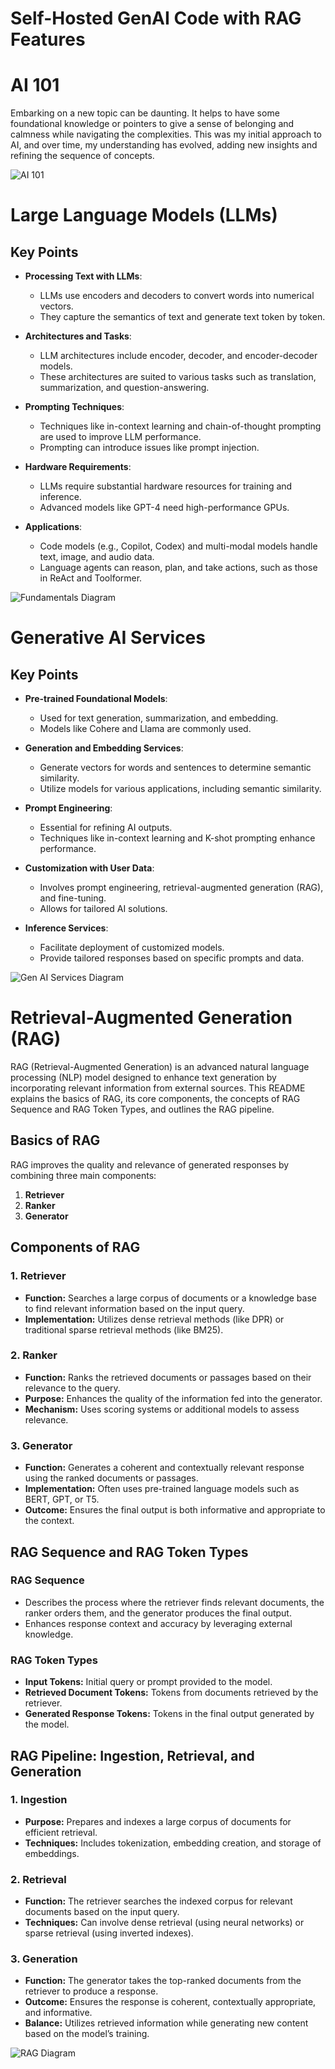 # Self-Hosted GenAI Code with RAG Features

# AI 101

Embarking on a new topic can be daunting. It helps to have some foundational knowledge or pointers to give a sense of belonging and calmness while navigating the complexities. This was my initial approach to AI, and over time, my understanding has evolved, adding new insights and refining the sequence of concepts.

![AI 101](docs/20240312-AI-101.drawio.png)



# Large Language Models (LLMs)

## Key Points

- **Processing Text with LLMs**:
  - LLMs use encoders and decoders to convert words into numerical vectors.
  - They capture the semantics of text and generate text token by token.

- **Architectures and Tasks**:
  - LLM architectures include encoder, decoder, and encoder-decoder models.
  - These architectures are suited to various tasks such as translation, summarization, and question-answering.

- **Prompting Techniques**:
  - Techniques like in-context learning and chain-of-thought prompting are used to improve LLM performance.
  - Prompting can introduce issues like prompt injection.

- **Hardware Requirements**:
  - LLMs require substantial hardware resources for training and inference.
  - Advanced models like GPT-4 need high-performance GPUs.

- **Applications**:
  - Code models (e.g., Copilot, Codex) and multi-modal models handle text, image, and audio data.
  - Language agents can reason, plan, and take actions, such as those in ReAct and Toolformer.


![Fundamentals Diagram](docs/20240312-AI-Fundementals.drawio.png)


# Generative AI Services

## Key Points

- **Pre-trained Foundational Models**:
  - Used for text generation, summarization, and embedding.
  - Models like Cohere and Llama are commonly used.

- **Generation and Embedding Services**:
  - Generate vectors for words and sentences to determine semantic similarity.
  - Utilize models for various applications, including semantic similarity.

- **Prompt Engineering**:
  - Essential for refining AI outputs.
  - Techniques like in-context learning and K-shot prompting enhance performance.

- **Customization with User Data**:
  - Involves prompt engineering, retrieval-augmented generation (RAG), and fine-tuning.
  - Allows for tailored AI solutions.

- **Inference Services**:
  - Facilitate deployment of customized models.
  - Provide tailored responses based on specific prompts and data.


![Gen AI Services Diagram](docs/20240312-AI-Generative-AI-Service.drawio.png)


# Retrieval-Augmented Generation (RAG)

RAG (Retrieval-Augmented Generation) is an advanced natural language processing (NLP) model designed to enhance text generation by incorporating relevant information from external sources. This README explains the basics of RAG, its core components, the concepts of RAG Sequence and RAG Token Types, and outlines the RAG pipeline.

## Basics of RAG

RAG improves the quality and relevance of generated responses by combining three main components:
1. **Retriever**
2. **Ranker**
3. **Generator**

## Components of RAG

### 1. Retriever
- **Function:** Searches a large corpus of documents or a knowledge base to find relevant information based on the input query.
- **Implementation:** Utilizes dense retrieval methods (like DPR) or traditional sparse retrieval methods (like BM25).

### 2. Ranker
- **Function:** Ranks the retrieved documents or passages based on their relevance to the query.
- **Purpose:** Enhances the quality of the information fed into the generator.
- **Mechanism:** Uses scoring systems or additional models to assess relevance.

### 3. Generator
- **Function:** Generates a coherent and contextually relevant response using the ranked documents or passages.
- **Implementation:** Often uses pre-trained language models such as BERT, GPT, or T5.
- **Outcome:** Ensures the final output is both informative and appropriate to the context.

## RAG Sequence and RAG Token Types

### RAG Sequence
- Describes the process where the retriever finds relevant documents, the ranker orders them, and the generator produces the final output.
- Enhances response context and accuracy by leveraging external knowledge.

### RAG Token Types
- **Input Tokens:** Initial query or prompt provided to the model.
- **Retrieved Document Tokens:** Tokens from documents retrieved by the retriever.
- **Generated Response Tokens:** Tokens in the final output generated by the model.

## RAG Pipeline: Ingestion, Retrieval, and Generation

### 1. Ingestion
- **Purpose:** Prepares and indexes a large corpus of documents for efficient retrieval.
- **Techniques:** Includes tokenization, embedding creation, and storage of embeddings.

### 2. Retrieval
- **Function:** The retriever searches the indexed corpus for relevant documents based on the input query.
- **Techniques:** Can involve dense retrieval (using neural networks) or sparse retrieval (using inverted indexes).

### 3. Generation
- **Function:** The generator takes the top-ranked documents from the retriever to produce a response.
- **Outcome:** Ensures the response is coherent, contextually appropriate, and informative.
- **Balance:** Utilizes retrieved information while generating new content based on the model’s training.


![RAG Diagram](docs/20240312-AI-RAG.drawio.png)
